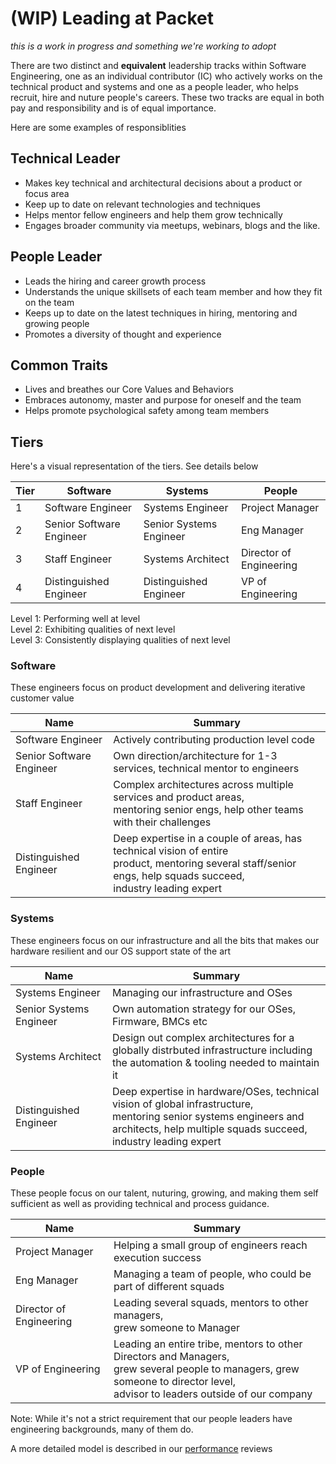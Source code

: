 # (WIP) Leading at Packet
_this is a work in progress and something we're working to adopt_

There are two distinct and __equivalent__ leadership tracks within Software Engineering, one as an  individual contributor (IC) who actively works on the technical product and systems and one as a people leader, who helps recruit, hire and nuture people's careers.  These two tracks are equal in both pay and responsibility and is of equal importance.

Here are some examples of responsiblities

## Technical Leader

* Makes key technical and architectural decisions about a product or focus area
* Keep up to date on relevant technologies and techniques
* Helps mentor fellow engineers and help them grow technically
* Engages broader community via meetups, webinars, blogs and the like.

## People Leader

* Leads the hiring and career growth process
* Understands the unique skillsets of each team member and how they fit on the team
* Keeps up to date on the latest techniques in hiring, mentoring and growing people
* Promotes a diversity of thought and experience

## Common Traits

* Lives and breathes our Core Values and Behaviors
* Embraces autonomy, master and purpose for oneself and the team
* Helps promote psychological safety among team members

## Tiers

Here's a visual representation of the tiers.  See details below

Tier | Software  | Systems | People
---- |--------- | ------ | ----
1 | Software Engineer | Systems Engineer | Project Manager
2 | Senior Software Engineer | Senior Systems Engineer | Eng Manager
3 | Staff Engineer | Systems Architect | Director of Engineering
4 | Distinguished Engineer | Distinguished Engineer | VP of Engineering

Level 1: Performing well at level    
Level 2: Exhibiting qualities of next level   
Level 3: Consistently displaying qualities of next level   

### Software

These engineers focus on product development and delivering iterative customer value

Name  | Summary
--------- | ------
Software Engineer | Actively contributing production level code
Senior Software Engineer | Own direction/architecture for 1-3 services, technical mentor to engineers
Staff Engineer | Complex architectures across multiple services and product areas,<br> mentoring senior engs, help other teams with their challenges
Distinguished Engineer | Deep expertise in a couple of areas, has technical vision of entire<br> product, mentoring several staff/senior engs, help squads succeed,<br>industry leading expert

### Systems

These engineers focus on our infrastructure and all the bits that makes our hardware resilient and our OS support state of the art

Name  | Summary
--------- | ------
Systems Engineer | Managing our infrastructure and OSes
Senior Systems Engineer | Own automation strategy for our OSes, Firmware, BMCs etc
Systems Architect | Design out complex architectures for a globally distrbuted infrastructure including<br> the automation & tooling needed to maintain it
Distinguished Engineer | Deep expertise in hardware/OSes, technical vision of global infrastructure,<br>mentoring senior systems engineers and architects, help multiple squads succeed, <br>industry leading expert


### People

These people focus on our talent, nuturing, growing, and making them self sufficient as well as providing technical and process guidance.

Name | Summary
--------- | ----
Project Manager | Helping a small group of engineers reach execution success
Eng Manager | Managing a team of people, who could be part of different squads
Director of Engineering | Leading several squads, mentors to other managers,<br> grew someone to Manager
VP of Engineering | Leading an entire tribe, mentors to other Directors and Managers,<br> grew several people to managers, grew someone to director level,<br> advisor to leaders outside of our company

Note: While it's not a strict requirement that our people leaders have engineering backgrounds, many of them do.

A more detailed model is described in our [performance](perf.md) reviews